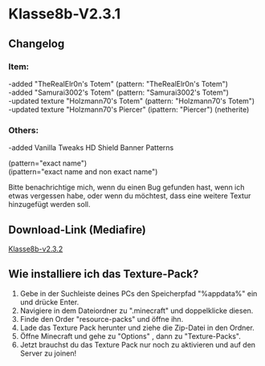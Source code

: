 # Klasse8b-V2.3.1            
                    
## Changelog               
                    
### Item:                     
                                        
-added "TheRealElr0n's Totem" (pattern: "TheRealElr0n's Totem")                 
-added "Samurai3002's Totem" (pattern: "Samurai3002's Totem")                     
-updated texture "Holzmann70's Totem" (pattern: "Holzmann70's Totem")                                   
-updated texture "Holzmann70's Piercer" (ipattern: "Piercer") (netherite)                                                

### Others:

-added Vanilla Tweaks HD Shield Banner Patterns

(pattern="exact name")                     
(ipattern="exact name and non exact name")                     
                     
Bitte benachrichtige mich, wenn du einen Bug gefunden hast, wenn ich etwas vergessen habe, oder wenn du möchtest, dass eine weitere Textur hinzugefügt werden soll.                     
                     
## Download-Link (Mediafire)                     
                     
[Klasse8b-v2.3.2](https://www.mediafire.com/file/deyd67q6hxmcz4h/klasse8b_v2.3.1.zip/file)
                              
## Wie installiere ich das Texture-Pack?                     
                     
1. Gebe in der Suchleiste deines PCs den Speicherpfad "%appdata%" ein und drücke Enter.                     
2. Navigiere in dem Dateiordner zu ".minecraft" und doppelklicke diesen.                         
3. Finde den Order "resource-packs" und öffne ihn.                       
4. Lade das Texture Pack herunter und ziehe die Zip-Datei in den Ordner.                                  
5. Öffne Minecraft und gehe zu "Options" , dann zu "Texture-Packs".                       
6. Jetzt brauchst du das Texture Pack nur noch zu aktivieren und auf den Server zu joinen!    
